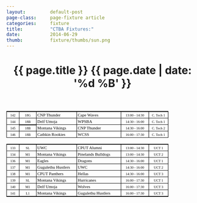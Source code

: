 ```yaml
---
layout: 		default-post
page-class: 	page-fixture article
categories: 	fixture
title:  		"CTBA Fixtures:"
date:   		2014-06-29
thumb: 			fixture/thumbs/sun.png
---
```


<header class="post-header">
	<h1>{{ page.title }} {{ page.date | date: '%d %B' }}</h1>
</header>

<table style="border-collapse: collapse; width: 100%;" cellspacing="0" cellpadding="0"><tbody><tr><td style="width: 28.0px; height: 13.0px; border-style: solid; border-width: 2.0px 1.0px 1.0px 1.0px; border-color: #000000 #000000 #000000 #000000; padding: 2.0px 2.0px 2.0px 2.0px;" valign="bottom"><p style="margin: 0.0px 0.0px 0.0px 0.0px; text-align: center;" align="center"><span style="font-size: 9px; font-family: 'Times New Roman'; letter-spacing: 0px; color: #000000;">142</span></p></td><td style="width: 40.0px; height: 13.0px; border-style: solid; border-width: 2.0px 1.0px 1.0px 1.0px; border-color: #000000 #000000 #000000 #000000; padding: 2.0px 2.0px 2.0px 2.0px;" valign="bottom"><p style="margin: 0.0px 0.0px 0.0px 0.0px; text-align: center;" align="center"><span style="font-size: 9px; font-family: 'Times New Roman'; letter-spacing: 0px; color: #000000;">18G</span></p></td><td style="width: 101.0px; height: 13.0px; border-style: solid; border-width: 2.0px 1.0px 1.0px 1.0px; border-color: #000000 #000000 #000000 #000000; padding: 2.0px 2.0px 2.0px 2.0px;" valign="bottom"><p style="margin: 0.0px 0.0px 0.0px 0.0px;"><span style="font-size: 11px; font-family: Calibri; letter-spacing: 0px; color: #000000;">CNP Thunder</span></p></td><td style="width: 111.0px; height: 13.0px; border-style: solid; border-width: 2.0px 1.0px 1.0px 1.0px; border-color: #000000 #000000 #000000 #000000; padding: 2.0px 2.0px 2.0px 2.0px;" valign="bottom"><p style="margin: 0.0px 0.0px 0.0px 0.0px;"><span style="font-size: 11px; font-family: Calibri; letter-spacing: 0px; color: #000000;">Cape Waves&nbsp;</span></p></td><td style="width: 68.0px; height: 13.0px; border-style: solid; border-width: 2.0px 1.0px 1.0px 1.0px; border-color: #000000 #000000 #000000 #000000; padding: 2.0px 2.0px 2.0px 2.0px;" valign="bottom"><p style="margin: 0.0px 0.0px 0.0px 0.0px; text-align: center;" align="center"><span style="font-size: 9px; font-family: 'Times New Roman'; letter-spacing: 0px; color: #000000;">13:00 - 14:30</span></p></td><td style="width: 46.0px; height: 13.0px; border-style: solid; border-width: 2.0px 1.0px 1.0px 1.0px; border-color: #000000 #000000 #000000 #000000; padding: 2.0px 2.0px 2.0px 2.0px;" valign="bottom"><p style="margin: 0.0px 0.0px 0.0px 0.0px; text-align: center;" align="center"><span style="font-size: 9px; font-family: 'Times New Roman'; letter-spacing: 0px; color: #000000;">C. Tech 1</span></p></td></tr><tr><td style="width: 28.0px; height: 13.0px; border-style: solid; border-width: 1.0px; border-color: #000000 #000000 #000000 #000000; padding: 2.0px 2.0px 2.0px 2.0px;" valign="bottom"><p style="margin: 0.0px 0.0px 0.0px 0.0px; text-align: center;" align="center"><span style="font-size: 9px; font-family: 'Times New Roman'; letter-spacing: 0px; color: #000000;">144</span></p></td><td style="width: 40.0px; height: 13.0px; border-style: solid; border-width: 1.0px 1.0px 2.0px 1.0px; border-color: #000000 #000000 #000000 #000000; padding: 2.0px 2.0px 2.0px 2.0px;" valign="bottom"><p style="margin: 0.0px 0.0px 0.0px 0.0px; text-align: center;" align="center"><span style="font-size: 9px; font-family: 'Times New Roman'; letter-spacing: 0px; color: #000000;">18B</span></p></td><td style="width: 101.0px; height: 13.0px; border-style: solid; border-width: 1.0px; border-color: #000000 #000000 #000000 #000000; padding: 2.0px 2.0px 2.0px 2.0px;" valign="bottom"><p style="margin: 0.0px 0.0px 0.0px 0.0px;"><span style="font-size: 11px; font-family: Calibri; letter-spacing: 0px; color: #000000;">Delf Umoja</span></p></td><td style="width: 111.0px; height: 13.0px; border-style: solid; border-width: 1.0px; border-color: #000000 #000000 #000000 #000000; padding: 2.0px 2.0px 2.0px 2.0px;" valign="bottom"><p style="margin: 0.0px 0.0px 0.0px 0.0px;"><span style="font-size: 11px; font-family: Calibri; letter-spacing: 0px; color: #000000;">WPSBA</span></p></td><td style="width: 68.0px; height: 13.0px; border-style: solid; border-width: 1.0px; border-color: #000000 #000000 #000000 #000000; padding: 2.0px 2.0px 2.0px 2.0px;" valign="bottom"><p style="margin: 0.0px 0.0px 0.0px 0.0px; text-align: center;" align="center"><span style="font-size: 9px; font-family: 'Times New Roman'; letter-spacing: 0px; color: #000000;">14:30 - 16:00</span></p></td><td style="width: 46.0px; height: 13.0px; border-style: solid; border-width: 1.0px; border-color: #000000 #000000 #000000 #000000; padding: 2.0px 2.0px 2.0px 2.0px;" valign="bottom"><p style="margin: 0.0px 0.0px 0.0px 0.0px; text-align: center;" align="center"><span style="font-size: 9px; font-family: 'Times New Roman'; letter-spacing: 0px; color: #000000;">C. Tech 1</span></p></td></tr><tr><td style="width: 28.0px; height: 14.0px; border-style: solid; border-width: 1.0px; border-color: #000000 #000000 #000000 #000000; padding: 2.0px 2.0px 2.0px 2.0px;" valign="bottom"><p style="margin: 0.0px 0.0px 0.0px 0.0px; text-align: center;" align="center"><span style="font-size: 9px; font-family: 'Times New Roman'; letter-spacing: 0px; color: #000000;">145</span></p></td><td style="width: 40.0px; height: 13.0px; border-style: solid; border-width: 2.0px 1.0px 1.0px 1.0px; border-color: #000000 #000000 #000000 #000000; padding: 2.0px 2.0px 2.0px 2.0px;" valign="bottom"><p style="margin: 0.0px 0.0px 0.0px 0.0px; text-align: center;" align="center"><span style="font-size: 9px; font-family: 'Times New Roman'; letter-spacing: 0px; color: #000000;">18B</span></p></td><td style="width: 101.0px; height: 14.0px; border-style: solid; border-width: 1.0px; border-color: #000000 #000000 #000000 #000000; padding: 2.0px 2.0px 2.0px 2.0px;" valign="bottom"><p style="margin: 0.0px 0.0px 0.0px 0.0px;"><span style="font-size: 11px; font-family: Calibri; letter-spacing: 0px; color: #000000;">Montana Vikings</span></p></td><td style="width: 111.0px; height: 14.0px; border-style: solid; border-width: 1.0px; border-color: #000000 #000000 #000000 #000000; padding: 2.0px 2.0px 2.0px 2.0px;" valign="bottom"><p style="margin: 0.0px 0.0px 0.0px 0.0px;"><span style="font-size: 11px; font-family: Calibri; letter-spacing: 0px; color: #000000;">CNP Thunder</span></p></td><td style="width: 68.0px; height: 14.0px; border-style: solid; border-width: 1.0px; border-color: #000000 #000000 #000000 #000000; padding: 2.0px 2.0px 2.0px 2.0px;" valign="bottom"><p style="margin: 0.0px 0.0px 0.0px 0.0px; text-align: center;" align="center"><span style="font-size: 9px; font-family: 'Times New Roman'; letter-spacing: 0px; color: #000000;">14:30 - 16:00</span></p></td><td style="width: 46.0px; height: 14.0px; border-style: solid; border-width: 1.0px; border-color: #000000 #000000 #000000 #000000; padding: 2.0px 2.0px 2.0px 2.0px;" valign="bottom"><p style="margin: 0.0px 0.0px 0.0px 0.0px; text-align: center;" align="center"><span style="font-size: 9px; font-family: 'Times New Roman'; letter-spacing: 0px; color: #000000;">C. Tech 2</span></p></td></tr><tr><td style="width: 28.0px; height: 13.0px; border-style: solid; border-width: 1.0px; border-color: #000000 #000000 #000000 #000000; padding: 2.0px 2.0px 2.0px 2.0px;" valign="bottom"><p style="margin: 0.0px 0.0px 0.0px 0.0px; text-align: center;" align="center"><span style="font-size: 9px; font-family: 'Times New Roman'; letter-spacing: 0px; color: #000000;">146</span></p></td><td style="width: 40.0px; height: 13.0px; background-color: #ffffff; border-style: solid; border-width: 1.0px; border-color: #000000 #000000 #000000 #000000; padding: 2.0px 2.0px 2.0px 2.0px;" valign="bottom"><p style="margin: 0.0px 0.0px 0.0px 0.0px; text-align: center;" align="center"><span style="font-size: 9px; font-family: 'Times New Roman'; letter-spacing: 0px; color: #000000;">18B</span></p></td><td style="width: 101.0px; height: 13.0px; background-color: #ffffff; border-style: solid; border-width: 1.0px; border-color: #000000 #000000 #000000 #000000; padding: 2.0px 2.0px 2.0px 2.0px;" valign="bottom"><p style="margin: 0.0px 0.0px 0.0px 0.0px;"><span style="font-size: 11px; font-family: Calibri; letter-spacing: 0px; color: #000000;">Cathkin Rookies</span></p></td><td style="width: 111.0px; height: 13.0px; background-color: #ffffff; border-style: solid; border-width: 1.0px; border-color: #000000 #000000 #000000 #000000; padding: 2.0px 2.0px 2.0px 2.0px;" valign="bottom"><p style="margin: 0.0px 0.0px 0.0px 0.0px;"><span style="font-size: 11px; font-family: Calibri; letter-spacing: 0px; color: #000000;">WCSS</span></p></td><td style="width: 68.0px; height: 13.0px; border-style: solid; border-width: 1.0px; border-color: #000000 #000000 #000000 #000000; padding: 2.0px 2.0px 2.0px 2.0px;" valign="bottom"><p style="margin: 0.0px 0.0px 0.0px 0.0px; text-align: center;" align="center"><span style="font-size: 9px; font-family: 'Times New Roman'; letter-spacing: 0px; color: #000000;">16:00 - 17:30</span></p></td><td style="width: 46.0px; height: 13.0px; border-style: solid; border-width: 1.0px; border-color: #000000 #000000 #000000 #000000; padding: 2.0px 2.0px 2.0px 2.0px;" valign="bottom"><p style="margin: 0.0px 0.0px 0.0px 0.0px; text-align: center;" align="center"><span style="font-size: 9px; font-family: 'Times New Roman'; letter-spacing: 0px; color: #000000;">C. Tech 1</span></p></td></tr></tbody></table>
<table style="border-collapse: collapse; width: 100%;" cellspacing="0" cellpadding="0"><tbody><tr><td style="width: 28.0px; height: 13.0px; border-style: solid; border-width: 2.0px 1.0px 1.0px 1.0px; border-color: #000000 #000000 #000000 #000000; padding: 2.0px 2.0px 2.0px 2.0px;" valign="bottom"><p style="margin: 0.0px 0.0px 0.0px 0.0px; text-align: center;" align="center"><span style="font-size: 9px; font-family: 'Times New Roman'; letter-spacing: 0px; color: #000000;">133</span></p></td><td style="width: 40.0px; height: 13.0px; border-style: solid; border-width: 2.0px 1.0px 1.0px 1.0px; border-color: #000000 #000000 #000000 #000000; padding: 2.0px 2.0px 2.0px 2.0px;" valign="bottom"><p style="margin: 0.0px 0.0px 0.0px 0.0px; text-align: center;" align="center"><span style="font-size: 9px; font-family: 'Times New Roman'; letter-spacing: 0px; color: #000000;">SL</span></p></td><td style="width: 101.0px; height: 13.0px; border-style: solid; border-width: 2.0px 1.0px 1.0px 1.0px; border-color: #000000 #000000 #000000 #000000; padding: 2.0px 2.0px 2.0px 2.0px;" valign="bottom"><p style="margin: 0.0px 0.0px 0.0px 0.0px;"><span style="font-size: 11px; font-family: Calibri; letter-spacing: 0px; color: #000000;">UWC</span></p></td><td style="width: 111.0px; height: 13.0px; background-color: #ffffff; border-style: solid; border-width: 2.0px 1.0px 1.0px 1.0px; border-color: #000000 #000000 #000000 #000000; padding: 2.0px 2.0px 2.0px 2.0px;" valign="bottom"><p style="margin: 0.0px 0.0px 0.0px 0.0px;"><span style="font-size: 11px; font-family: Calibri; letter-spacing: 0px; color: #000000;">CPUT Alumni&nbsp;</span></p></td><td style="width: 68.0px; height: 13.0px; border-style: solid; border-width: 2.0px 1.0px 1.0px 1.0px; border-color: #000000 #000000 #000000 #000000; padding: 2.0px 2.0px 2.0px 2.0px;" valign="bottom"><p style="margin: 0.0px 0.0px 0.0px 0.0px; text-align: center;" align="center"><span style="font-size: 9px; font-family: 'Times New Roman'; letter-spacing: 0px; color: #000000;">13:00 - 14:30</span></p></td><td style="width: 46.0px; height: 13.0px; border-style: solid; border-width: 2.0px 1.0px 1.0px 1.0px; border-color: #000000 #000000 #000000 #000000; padding: 2.0px 2.0px 2.0px 2.0px;" valign="bottom"><p style="margin: 0.0px 0.0px 0.0px 0.0px; text-align: center;" align="center"><span style="font-size: 9px; font-family: 'Times New Roman'; letter-spacing: 0px; color: #000000;">UCT 1</span></p></td></tr><tr><td style="width: 28.0px; height: 13.0px; border-style: solid; border-width: 1.0px; border-color: #000000 #000000 #000000 #000000; padding: 2.0px 2.0px 2.0px 2.0px;" valign="bottom"><p style="margin: 0.0px 0.0px 0.0px 0.0px; text-align: center;" align="center"><span style="font-size: 9px; font-family: 'Times New Roman'; letter-spacing: 0px; color: #000000;">134</span></p></td><td style="width: 40.0px; height: 13.0px; border-style: solid; border-width: 1.0px; border-color: #000000 #000000 #000000 #000000; padding: 2.0px 2.0px 2.0px 2.0px;" valign="bottom"><p style="margin: 0.0px 0.0px 0.0px 0.0px; text-align: center;" align="center"><span style="font-size: 9px; font-family: 'Times New Roman'; letter-spacing: 0px; color: #000000;">M1</span></p></td><td style="width: 101.0px; height: 13.0px; border-style: solid; border-width: 1.0px; border-color: #000000 #000000 #000000 #000000; padding: 2.0px 2.0px 2.0px 2.0px;" valign="bottom"><p style="margin: 0.0px 0.0px 0.0px 0.0px;"><span style="font-size: 11px; font-family: Calibri; letter-spacing: 0px; color: #000000;">Montana Vikings</span></p></td><td style="width: 111.0px; height: 13.0px; border-style: solid; border-width: 1.0px; border-color: #000000 #000000 #000000 #000000; padding: 2.0px 2.0px 2.0px 2.0px;" valign="bottom"><p style="margin: 0.0px 0.0px 0.0px 0.0px;"><span style="font-size: 11px; font-family: Calibri; letter-spacing: 0px; color: #000000;">Pinelands Bulldogs</span></p></td><td style="width: 68.0px; height: 13.0px; border-style: solid; border-width: 1.0px; border-color: #000000 #000000 #000000 #000000; padding: 2.0px 2.0px 2.0px 2.0px;" valign="bottom"><p style="margin: 0.0px 0.0px 0.0px 0.0px; text-align: center;" align="center"><span style="font-size: 9px; font-family: 'Times New Roman'; letter-spacing: 0px; color: #000000;">13:00 - 14:30</span></p></td><td style="width: 46.0px; height: 13.0px; border-style: solid; border-width: 1.0px; border-color: #000000 #000000 #000000 #000000; padding: 2.0px 2.0px 2.0px 2.0px;" valign="bottom"><p style="margin: 0.0px 0.0px 0.0px 0.0px; text-align: center;" align="center"><span style="font-size: 9px; font-family: 'Times New Roman'; letter-spacing: 0px; color: #000000;">UCT 2</span></p></td></tr><tr><td style="width: 28.0px; height: 13.0px; border-style: solid; border-width: 1.0px; border-color: #000000 #000000 #000000 #000000; padding: 2.0px 2.0px 2.0px 2.0px;" valign="bottom"><p style="margin: 0.0px 0.0px 0.0px 0.0px; text-align: center;" align="center"><span style="font-size: 9px; font-family: 'Times New Roman'; letter-spacing: 0px; color: #000000;">136</span></p></td><td style="width: 40.0px; height: 13.0px; border-style: solid; border-width: 1.0px; border-color: #000000 #000000 #000000 #000000; padding: 2.0px 2.0px 2.0px 2.0px;" valign="bottom"><p style="margin: 0.0px 0.0px 0.0px 0.0px; text-align: center;" align="center"><span style="font-size: 9px; font-family: 'Times New Roman'; letter-spacing: 0px; color: #000000;">M1</span></p></td><td style="width: 101.0px; height: 13.0px; border-style: solid; border-width: 1.0px; border-color: #000000 #000000 #000000 #000000; padding: 2.0px 2.0px 2.0px 2.0px;" valign="bottom"><p style="margin: 0.0px 0.0px 0.0px 0.0px;"><span style="font-size: 11px; font-family: Calibri; letter-spacing: 0px; color: #000000;">Eagles</span></p></td><td style="width: 111.0px; height: 13.0px; border-style: solid; border-width: 1.0px; border-color: #000000 #000000 #000000 #000000; padding: 2.0px 2.0px 2.0px 2.0px;" valign="bottom"><p style="margin: 0.0px 0.0px 0.0px 0.0px;"><span style="font-size: 11px; font-family: Calibri; letter-spacing: 0px; color: #000000;">Dragons</span></p></td><td style="width: 68.0px; height: 13.0px; border-style: solid; border-width: 1.0px; border-color: #000000 #000000 #000000 #000000; padding: 2.0px 2.0px 2.0px 2.0px;" valign="bottom"><p style="margin: 0.0px 0.0px 0.0px 0.0px; text-align: center;" align="center"><span style="font-size: 9px; font-family: 'Times New Roman'; letter-spacing: 0px; color: #000000;">14:30 - 16:00</span></p></td><td style="width: 46.0px; height: 13.0px; border-style: solid; border-width: 1.0px; border-color: #000000 #000000 #000000 #000000; padding: 2.0px 2.0px 2.0px 2.0px;" valign="bottom"><p style="margin: 0.0px 0.0px 0.0px 0.0px; text-align: center;" align="center"><span style="font-size: 9px; font-family: 'Times New Roman'; letter-spacing: 0px; color: #000000;">UCT 1</span></p></td></tr><tr><td style="width: 28.0px; height: 13.0px; border-style: solid; border-width: 1.0px; border-color: #000000 #000000 #000000 #000000; padding: 2.0px 2.0px 2.0px 2.0px;" valign="bottom"><p style="margin: 0.0px 0.0px 0.0px 0.0px; text-align: center;" align="center"><span style="font-size: 9px; font-family: 'Times New Roman'; letter-spacing: 0px; color: #000000;">137</span></p></td><td style="width: 40.0px; height: 13.0px; border-style: solid; border-width: 1.0px; border-color: #000000 #000000 #000000 #000000; padding: 2.0px 2.0px 2.0px 2.0px;" valign="bottom"><p style="margin: 0.0px 0.0px 0.0px 0.0px; text-align: center;" align="center"><span style="font-size: 9px; font-family: 'Times New Roman'; letter-spacing: 0px; color: #000000;">M1</span></p></td><td style="width: 101.0px; height: 13.0px; border-style: solid; border-width: 1.0px; border-color: #000000 #000000 #000000 #000000; padding: 2.0px 2.0px 2.0px 2.0px;" valign="bottom"><p style="margin: 0.0px 0.0px 0.0px 0.0px;"><span style="font-size: 11px; font-family: Calibri; letter-spacing: 0px; color: #000000;">Gugulethu Hustlers</span></p></td><td style="width: 111.0px; height: 13.0px; border-style: solid; border-width: 1.0px; border-color: #000000 #000000 #000000 #000000; padding: 2.0px 2.0px 2.0px 2.0px;" valign="bottom"><p style="margin: 0.0px 0.0px 0.0px 0.0px;"><span style="font-size: 11px; font-family: Calibri; letter-spacing: 0px; color: #000000;">UWC</span></p></td><td style="width: 68.0px; height: 13.0px; border-style: solid; border-width: 1.0px; border-color: #000000 #000000 #000000 #000000; padding: 2.0px 2.0px 2.0px 2.0px;" valign="bottom"><p style="margin: 0.0px 0.0px 0.0px 0.0px; text-align: center;" align="center"><span style="font-size: 9px; font-family: 'Times New Roman'; letter-spacing: 0px; color: #000000;">14:30 - 16:00</span></p></td><td style="width: 46.0px; height: 13.0px; border-style: solid; border-width: 1.0px; border-color: #000000 #000000 #000000 #000000; padding: 2.0px 2.0px 2.0px 2.0px;" valign="bottom"><p style="margin: 0.0px 0.0px 0.0px 0.0px; text-align: center;" align="center"><span style="font-size: 9px; font-family: 'Times New Roman'; letter-spacing: 0px; color: #000000;">UCT 2</span></p></td></tr><tr><td style="width: 28.0px; height: 13.0px; border-style: solid; border-width: 1.0px; border-color: #000000 #000000 #000000 #000000; padding: 2.0px 2.0px 2.0px 2.0px;" valign="bottom"><p style="margin: 0.0px 0.0px 0.0px 0.0px; text-align: center;" align="center"><span style="font-size: 9px; font-family: 'Times New Roman'; letter-spacing: 0px; color: #000000;">138</span></p></td><td style="width: 40.0px; height: 13.0px; border-style: solid; border-width: 1.0px; border-color: #000000 #000000 #000000 #000000; padding: 2.0px 2.0px 2.0px 2.0px;" valign="bottom"><p style="margin: 0.0px 0.0px 0.0px 0.0px; text-align: center;" align="center"><span style="font-size: 9px; font-family: 'Times New Roman'; letter-spacing: 0px; color: #000000;">M1</span></p></td><td style="width: 101.0px; height: 13.0px; border-style: solid; border-width: 1.0px; border-color: #000000 #000000 #000000 #000000; padding: 2.0px 2.0px 2.0px 2.0px;" valign="bottom"><p style="margin: 0.0px 0.0px 0.0px 0.0px;"><span style="font-size: 11px; font-family: Calibri; letter-spacing: 0px; color: #000000;">CPUT Panthers</span></p></td><td style="width: 111.0px; height: 13.0px; border-style: solid; border-width: 1.0px; border-color: #000000 #000000 #000000 #000000; padding: 2.0px 2.0px 2.0px 2.0px;" valign="bottom"><p style="margin: 0.0px 0.0px 0.0px 0.0px;"><span style="font-size: 11px; font-family: Calibri; letter-spacing: 0px; color: #000000;">Hellas</span></p></td><td style="width: 68.0px; height: 13.0px; border-style: solid; border-width: 1.0px; border-color: #000000 #000000 #000000 #000000; padding: 2.0px 2.0px 2.0px 2.0px;" valign="bottom"><p style="margin: 0.0px 0.0px 0.0px 0.0px; text-align: center;" align="center"><span style="font-size: 9px; font-family: 'Times New Roman'; letter-spacing: 0px; color: #000000;">14:30 - 16:00</span></p></td><td style="width: 46.0px; height: 13.0px; border-style: solid; border-width: 1.0px; border-color: #000000 #000000 #000000 #000000; padding: 2.0px 2.0px 2.0px 2.0px;" valign="bottom"><p style="margin: 0.0px 0.0px 0.0px 0.0px; text-align: center;" align="center"><span style="font-size: 9px; font-family: 'Times New Roman'; letter-spacing: 0px; color: #000000;">UCT 3</span></p></td></tr><tr><td style="width: 28.0px; height: 13.0px; border-style: solid; border-width: 1.0px; border-color: #000000 #000000 #000000 #000000; padding: 2.0px 2.0px 2.0px 2.0px;" valign="bottom"><p style="margin: 0.0px 0.0px 0.0px 0.0px; text-align: center;" align="center"><span style="font-size: 9px; font-family: 'Times New Roman'; letter-spacing: 0px; color: #000000;">139</span></p></td><td style="width: 40.0px; height: 13.0px; border-style: solid; border-width: 1.0px; border-color: #000000 #000000 #000000 #000000; padding: 2.0px 2.0px 2.0px 2.0px;" valign="bottom"><p style="margin: 0.0px 0.0px 0.0px 0.0px; text-align: center;" align="center"><span style="font-size: 9px; font-family: 'Times New Roman'; letter-spacing: 0px; color: #000000;">SL</span></p></td><td style="width: 101.0px; height: 13.0px; border-style: solid; border-width: 1.0px; border-color: #000000 #000000 #000000 #000000; padding: 2.0px 2.0px 2.0px 2.0px;" valign="bottom"><p style="margin: 0.0px 0.0px 0.0px 0.0px;"><span style="font-size: 11px; font-family: Calibri; letter-spacing: 0px; color: #000000;">Montana Vikings</span></p></td><td style="width: 111.0px; height: 13.0px; border-style: solid; border-width: 1.0px; border-color: #000000 #000000 #000000 #000000; padding: 2.0px 2.0px 2.0px 2.0px;" valign="bottom"><p style="margin: 0.0px 0.0px 0.0px 0.0px;"><span style="font-size: 11px; font-family: Calibri; letter-spacing: 0px; color: #000000;">Hurricanes</span></p></td><td style="width: 68.0px; height: 13.0px; border-style: solid; border-width: 1.0px; border-color: #000000 #000000 #000000 #000000; padding: 2.0px 2.0px 2.0px 2.0px;" valign="bottom"><p style="margin: 0.0px 0.0px 0.0px 0.0px; text-align: center;" align="center"><span style="font-size: 9px; font-family: 'Times New Roman'; letter-spacing: 0px; color: #000000;">16:00 - 17:30</span></p></td><td style="width: 46.0px; height: 13.0px; border-style: solid; border-width: 1.0px; border-color: #000000 #000000 #000000 #000000; padding: 2.0px 2.0px 2.0px 2.0px;" valign="bottom"><p style="margin: 0.0px 0.0px 0.0px 0.0px; text-align: center;" align="center"><span style="font-size: 9px; font-family: 'Times New Roman'; letter-spacing: 0px; color: #000000;">UCT 1</span></p></td></tr><tr><td style="width: 28.0px; height: 13.0px; border-style: solid; border-width: 1.0px; border-color: #000000 #000000 #000000 #000000; padding: 2.0px 2.0px 2.0px 2.0px;" valign="bottom"><p style="margin: 0.0px 0.0px 0.0px 0.0px; text-align: center;" align="center"><span style="font-size: 9px; font-family: 'Times New Roman'; letter-spacing: 0px; color: #000000;">140</span></p></td><td style="width: 40.0px; height: 13.0px; border-style: solid; border-width: 1.0px; border-color: #000000 #000000 #000000 #000000; padding: 2.0px 2.0px 2.0px 2.0px;" valign="bottom"><p style="margin: 0.0px 0.0px 0.0px 0.0px; text-align: center;" align="center"><span style="font-size: 9px; font-family: 'Times New Roman'; letter-spacing: 0px; color: #000000;">M1</span></p></td><td style="width: 101.0px; height: 13.0px; border-style: solid; border-width: 1.0px; border-color: #000000 #000000 #000000 #000000; padding: 2.0px 2.0px 2.0px 2.0px;" valign="bottom"><p style="margin: 0.0px 0.0px 0.0px 0.0px;"><span style="font-size: 11px; font-family: Calibri; letter-spacing: 0px; color: #000000;">Delf Umoja</span></p></td><td style="width: 111.0px; height: 13.0px; border-style: solid; border-width: 1.0px; border-color: #000000 #000000 #000000 #000000; padding: 2.0px 2.0px 2.0px 2.0px;" valign="bottom"><p style="margin: 0.0px 0.0px 0.0px 0.0px;"><span style="font-size: 11px; font-family: Calibri; letter-spacing: 0px; color: #000000;">Wolves</span></p></td><td style="width: 68.0px; height: 13.0px; border-style: solid; border-width: 1.0px; border-color: #000000 #000000 #000000 #000000; padding: 2.0px 2.0px 2.0px 2.0px;" valign="bottom"><p style="margin: 0.0px 0.0px 0.0px 0.0px; text-align: center;" align="center"><span style="font-size: 9px; font-family: 'Times New Roman'; letter-spacing: 0px; color: #000000;">16:00 - 17:30</span></p></td><td style="width: 46.0px; height: 13.0px; border-style: solid; border-width: 1.0px; border-color: #000000 #000000 #000000 #000000; padding: 2.0px 2.0px 2.0px 2.0px;" valign="bottom"><p style="margin: 0.0px 0.0px 0.0px 0.0px; text-align: center;" align="center"><span style="font-size: 9px; font-family: 'Times New Roman'; letter-spacing: 0px; color: #000000;">UCT 3</span></p></td></tr><tr><td style="width: 28.0px; height: 13.0px; border-style: solid; border-width: 1.0px 1.0px 2.0px 1.0px; border-color: #000000 #000000 #000000 #000000; padding: 2.0px 2.0px 2.0px 2.0px;" valign="bottom"><p style="margin: 0.0px 0.0px 0.0px 0.0px; text-align: center;" align="center"><span style="font-size: 9px; font-family: 'Times New Roman'; letter-spacing: 0px; color: #000000;">141</span></p></td><td style="width: 40.0px; height: 13.0px; border-style: solid; border-width: 1.0px 1.0px 2.0px 1.0px; border-color: #000000 #000000 #000000 #000000; padding: 2.0px 2.0px 2.0px 2.0px;" valign="bottom"><p style="margin: 0.0px 0.0px 0.0px 0.0px; text-align: center;" align="center"><span style="font-size: 9px; font-family: 'Times New Roman'; letter-spacing: 0px; color: #000000;">L1</span></p></td><td style="width: 101.0px; height: 13.0px; border-style: solid; border-width: 1.0px 1.0px 2.0px 1.0px; border-color: #000000 #000000 #000000 #000000; padding: 2.0px 2.0px 2.0px 2.0px;" valign="bottom"><p style="margin: 0.0px 0.0px 0.0px 0.0px;"><span style="font-size: 11px; font-family: Calibri; letter-spacing: 0px; color: #000000;">Montana Vikings</span></p></td><td style="width: 111.0px; height: 13.0px; border-style: solid; border-width: 1.0px 1.0px 2.0px 1.0px; border-color: #000000 #000000 #000000 #000000; padding: 2.0px 2.0px 2.0px 2.0px;" valign="bottom"><p style="margin: 0.0px 0.0px 0.0px 0.0px;"><span style="font-size: 11px; font-family: Calibri; letter-spacing: 0px; color: #000000;">Gugulethu Hustlers</span></p></td><td style="width: 68.0px; height: 13.0px; border-style: solid; border-width: 1.0px 1.0px 2.0px 1.0px; border-color: #000000 #000000 #000000 #000000; padding: 2.0px 2.0px 2.0px 2.0px;" valign="bottom"><p style="margin: 0.0px 0.0px 0.0px 0.0px; text-align: center;" align="center"><span style="font-size: 9px; font-family: 'Times New Roman'; letter-spacing: 0px; color: #000000;">16:00 - 17:30</span></p></td><td style="width: 46.0px; height: 13.0px; border-style: solid; border-width: 1.0px 1.0px 2.0px 1.0px; border-color: #000000 #000000 #000000 #000000; padding: 2.0px 2.0px 2.0px 2.0px;" valign="bottom"><p style="margin: 0.0px 0.0px 0.0px 0.0px; text-align: center;" align="center"><span style="font-size: 9px; font-family: 'Times New Roman'; letter-spacing: 0px; color: #000000;">UCT 3</span></p></td></tr></tbody></table>